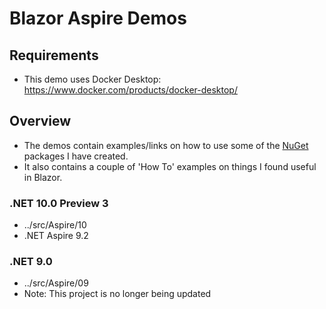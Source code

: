# Blazor Aspire Demos 

## Requirements
- This demo uses Docker Desktop: https://www.docker.com/products/docker-desktop/

## Overview
- The demos contain examples/links on how to use some of the [NuGet](https://www.nuget.org/packages?q=marqdouj) packages I have created.
- It also contains a couple of 'How To' examples on things I found useful in Blazor.

### .NET 10.0 Preview 3
- ../src/Aspire/10
- .NET Aspire 9.2

### .NET 9.0
- ../src/Aspire/09
- Note: This project is no longer being updated

